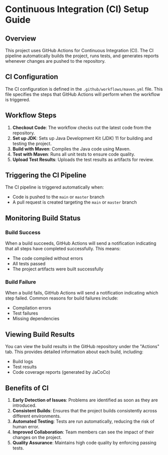 # Continuous Integration (CI) Setup Guide

## Overview

This project uses GitHub Actions for Continuous Integration (CI). The CI pipeline automatically builds the project, runs tests, and generates reports whenever changes are pushed to the repository.

## CI Configuration

The CI configuration is defined in the `.github/workflows/maven.yml` file. This file specifies the steps that GitHub Actions will perform when the workflow is triggered.

## Workflow Steps

1. **Checkout Code**: The workflow checks out the latest code from the repository.
2. **Set up JDK**: Sets up Java Development Kit (JDK) 11 for building and testing the project.
3. **Build with Maven**: Compiles the Java code using Maven.
4. **Test with Maven**: Runs all unit tests to ensure code quality.
5. **Upload Test Results**: Uploads the test results as artifacts for review.

## Triggering the CI Pipeline

The CI pipeline is triggered automatically when:

- Code is pushed to the `main` or `master` branch
- A pull request is created targeting the `main` or `master` branch

## Monitoring Build Status

### Build Success

When a build succeeds, GitHub Actions will send a notification indicating that all steps have completed successfully. This means:

- The code compiled without errors
- All tests passed
- The project artifacts were built successfully

### Build Failure

When a build fails, GitHub Actions will send a notification indicating which step failed. Common reasons for build failures include:

- Compilation errors
- Test failures
- Missing dependencies

## Viewing Build Results

You can view the build results in the GitHub repository under the "Actions" tab. This provides detailed information about each build, including:

- Build logs
- Test results
- Code coverage reports (generated by JaCoCo)

## Benefits of CI

1. **Early Detection of Issues**: Problems are identified as soon as they are introduced.
2. **Consistent Builds**: Ensures that the project builds consistently across different environments.
3. **Automated Testing**: Tests are run automatically, reducing the risk of human error.
4. **Improved Collaboration**: Team members can see the impact of their changes on the project.
5. **Quality Assurance**: Maintains high code quality by enforcing passing tests.
